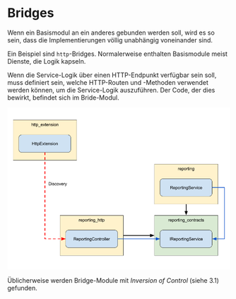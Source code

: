 # Bridges

Wenn ein Basismodul an ein anderes gebunden werden soll, wird es so sein, dass
die Implementierungen völlig unabhängig voneinander sind.

Ein Beispiel sind `http`-Bridges. Normalerweise enthalten Basismodule meist
Dienste, die Logik kapseln.

Wenn die Service-Logik über einen HTTP-Endpunkt verfügbar sein soll, muss
definiert sein, welche HTTP-Routen und -Methoden verwendet werden können, um die
Service-Logik auszuführen. Der Code, der dies bewirkt, befindet sich im
Bride-Modul.

![Bridge](images/bridges.png)

Üblicherweise werden Bridge-Module mit _Inversion of Control_ (siehe 3.1) gefunden.
